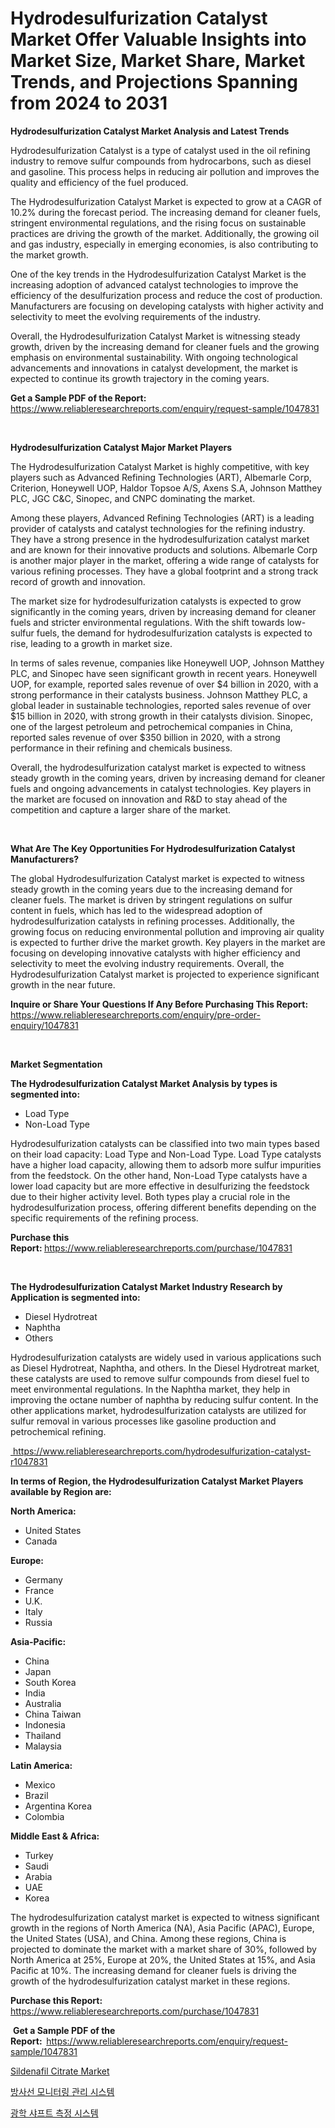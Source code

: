 <p><h1>Hydrodesulfurization Catalyst Market Offer Valuable Insights into Market Size, Market Share, Market Trends, and Projections Spanning from 2024 to 2031</h1></p><p><strong>Hydrodesulfurization Catalyst Market Analysis and Latest Trends</strong></p>
<p><p>Hydrodesulfurization Catalyst is a type of catalyst used in the oil refining industry to remove sulfur compounds from hydrocarbons, such as diesel and gasoline. This process helps in reducing air pollution and improves the quality and efficiency of the fuel produced. </p><p>The Hydrodesulfurization Catalyst Market is expected to grow at a CAGR of 10.2% during the forecast period. The increasing demand for cleaner fuels, stringent environmental regulations, and the rising focus on sustainable practices are driving the growth of the market. Additionally, the growing oil and gas industry, especially in emerging economies, is also contributing to the market growth.</p><p>One of the key trends in the Hydrodesulfurization Catalyst Market is the increasing adoption of advanced catalyst technologies to improve the efficiency of the desulfurization process and reduce the cost of production. Manufacturers are focusing on developing catalysts with higher activity and selectivity to meet the evolving requirements of the industry.</p><p>Overall, the Hydrodesulfurization Catalyst Market is witnessing steady growth, driven by the increasing demand for cleaner fuels and the growing emphasis on environmental sustainability. With ongoing technological advancements and innovations in catalyst development, the market is expected to continue its growth trajectory in the coming years.</p></p>
<p><strong>Get a Sample PDF of the Report:&nbsp;</strong> <a href="https://www.reliableresearchreports.com/enquiry/request-sample/1047831">https://www.reliableresearchreports.com/enquiry/request-sample/1047831</a></p>
<p>&nbsp;</p>
<p><strong>Hydrodesulfurization Catalyst Major Market Players</strong></p>
<p><p>The Hydrodesulfurization Catalyst Market is highly competitive, with key players such as Advanced Refining Technologies (ART), Albemarle Corp, Criterion, Honeywell UOP, Haldor Topsoe A/S, Axens S.A, Johnson Matthey PLC, JGC C&C, Sinopec, and CNPC dominating the market. </p><p>Among these players, Advanced Refining Technologies (ART) is a leading provider of catalysts and catalyst technologies for the refining industry. They have a strong presence in the hydrodesulfurization catalyst market and are known for their innovative products and solutions. Albemarle Corp is another major player in the market, offering a wide range of catalysts for various refining processes. They have a global footprint and a strong track record of growth and innovation.</p><p>The market size for hydrodesulfurization catalysts is expected to grow significantly in the coming years, driven by increasing demand for cleaner fuels and stricter environmental regulations. With the shift towards low-sulfur fuels, the demand for hydrodesulfurization catalysts is expected to rise, leading to a growth in market size.</p><p>In terms of sales revenue, companies like Honeywell UOP, Johnson Matthey PLC, and Sinopec have seen significant growth in recent years. Honeywell UOP, for example, reported sales revenue of over $4 billion in 2020, with a strong performance in their catalysts business. Johnson Matthey PLC, a global leader in sustainable technologies, reported sales revenue of over $15 billion in 2020, with strong growth in their catalysts division. Sinopec, one of the largest petroleum and petrochemical companies in China, reported sales revenue of over $350 billion in 2020, with a strong performance in their refining and chemicals business.</p><p>Overall, the hydrodesulfurization catalyst market is expected to witness steady growth in the coming years, driven by increasing demand for cleaner fuels and ongoing advancements in catalyst technologies. Key players in the market are focused on innovation and R&D to stay ahead of the competition and capture a larger share of the market.</p></p>
<p>&nbsp;</p>
<p><strong>What Are The Key Opportunities For Hydrodesulfurization Catalyst Manufacturers?</strong></p>
<p><p>The global Hydrodesulfurization Catalyst market is expected to witness steady growth in the coming years due to the increasing demand for cleaner fuels. The market is driven by stringent regulations on sulfur content in fuels, which has led to the widespread adoption of hydrodesulfurization catalysts in refining processes. Additionally, the growing focus on reducing environmental pollution and improving air quality is expected to further drive the market growth. Key players in the market are focusing on developing innovative catalysts with higher efficiency and selectivity to meet the evolving industry requirements. Overall, the Hydrodesulfurization Catalyst market is projected to experience significant growth in the near future.</p></p>
<p><strong>Inquire or Share Your Questions If Any Before Purchasing This Report:</strong> <a href="https://www.reliableresearchreports.com/enquiry/pre-order-enquiry/1047831">https://www.reliableresearchreports.com/enquiry/pre-order-enquiry/1047831</a></p>
<p>&nbsp;</p>
<p><strong>Market Segmentation</strong></p>
<p><strong>The Hydrodesulfurization Catalyst Market Analysis by types is segmented into:</strong></p>
<p><ul><li>Load Type</li><li>Non-Load Type</li></ul></p>
<p><p>Hydrodesulfurization catalysts can be classified into two main types based on their load capacity: Load Type and Non-Load Type. Load Type catalysts have a higher load capacity, allowing them to adsorb more sulfur impurities from the feedstock. On the other hand, Non-Load Type catalysts have a lower load capacity but are more effective in desulfurizing the feedstock due to their higher activity level. Both types play a crucial role in the hydrodesulfurization process, offering different benefits depending on the specific requirements of the refining process.</p></p>
<p><strong>Purchase this Report:&nbsp;</strong><a href="https://www.reliableresearchreports.com/purchase/1047831">https://www.reliableresearchreports.com/purchase/1047831</a></p>
<p>&nbsp;</p>
<p><strong>The Hydrodesulfurization Catalyst Market Industry Research by Application is segmented into:</strong></p>
<p><ul><li>Diesel Hydrotreat</li><li>Naphtha</li><li>Others</li></ul></p>
<p><p>Hydrodesulfurization catalysts are widely used in various applications such as Diesel Hydrotreat, Naphtha, and others. In the Diesel Hydrotreat market, these catalysts are used to remove sulfur compounds from diesel fuel to meet environmental regulations. In the Naphtha market, they help in improving the octane number of naphtha by reducing sulfur content. In the other applications market, hydrodesulfurization catalysts are utilized for sulfur removal in various processes like gasoline production and petrochemical refining.</p></p>
<p><a href="https://www.reliableresearchreports.com/hydrodesulfurization-catalyst-r1047831">&nbsp;https://www.reliableresearchreports.com/hydrodesulfurization-catalyst-r1047831</a></p>
<p><strong>In terms of Region, the Hydrodesulfurization Catalyst Market Players available by Region are:</strong></p>
<p>
    <p> <strong> North America: </strong>
        <ul>
            <li>United States</li>
            <li>Canada</li>
        </ul>
        </p> 
    <p> <strong> Europe: </strong>
        <ul>
            <li>Germany</li>
            <li>France</li>
            <li>U.K.</li>
            <li>Italy</li>
            <li>Russia</li>
        </ul>
        </p> 
    <p> <strong> Asia-Pacific: </strong>
        <ul>
            <li>China</li>
            <li>Japan</li>
            <li>South Korea</li>
            <li>India</li>
            <li>Australia</li>
            <li>China Taiwan</li>
            <li>Indonesia</li>
            <li>Thailand</li>
            <li>Malaysia</li>
        </ul>
        </p> 
    <p> <strong> Latin America: </strong>
        <ul>
            <li>Mexico</li>
            <li>Brazil</li>
            <li>Argentina Korea</li>
            <li>Colombia</li>
        </ul>
        </p> 
    <p> <strong> Middle East & Africa: </strong>
        <ul>
            <li>Turkey</li>
            <li>Saudi</li>
            <li>Arabia</li>
            <li>UAE</li>
            <li>Korea</li>
        </ul>
    </p>
    </p>
<p><p>The hydrodesulfurization catalyst market is expected to witness significant growth in the regions of North America (NA), Asia Pacific (APAC), Europe, the United States (USA), and China. Among these regions, China is projected to dominate the market with a market share of 30%, followed by North America at 25%, Europe at 20%, the United States at 15%, and Asia Pacific at 10%. The increasing demand for cleaner fuels is driving the growth of the hydrodesulfurization catalyst market in these regions.</p></p>
<p><strong>Purchase this Report: </strong><a href="https://www.reliableresearchreports.com/purchase/1047831">https://www.reliableresearchreports.com/purchase/1047831</a></p>
<p>&nbsp;<strong>Get a Sample PDF of the Report:&nbsp;&nbsp;</strong><a href="https://www.reliableresearchreports.com/enquiry/request-sample/1047831">https://www.reliableresearchreports.com/enquiry/request-sample/1047831</a></p>
<p><strong></strong></p>
<p><p><a href="https://github.com/GroverBarry/Market-Research-Report-List-5/blob/main/sildenafil-citrate-market.md">Sildenafil Citrate Market</a></p><p><a href="https://medium.com/@sophieinleeds/%EA%B8%80%EB%A1%9C%EB%B2%8C-%EB%B0%A9%EC%82%AC%EB%8A%A5-%EB%AA%A8%EB%8B%88%ED%84%B0%EB%A7%81-%EA%B4%80%EB%A6%AC-%EC%8B%9C%EC%8A%A4%ED%85%9C-%EC%82%B0%EC%97%85-%EC%9C%A0%ED%98%95-%EC%9D%91%EC%9A%A9-%EC%8B%9C%EC%9E%A5-%EC%B0%B8%EC%97%AC%EC%9E%90-%EC%A7%80%EC%97%AD%EB%B3%84-%EC%84%B1%EC%9E%A5-%EB%B6%84%EC%84%9D-%EB%B0%8F-%EB%AF%B8%EB%9E%98-%EC%8B%9C%EB%82%98%EB%A6%AC%EC%98%A4-2024-2031-497cc680bfe6">방사선 모니터링 관리 시스템</a></p><p><a href="https://medium.com/@sophieinleeds/%EA%B8%80%EB%A1%9C%EB%B2%8C-%EA%B4%91%ED%95%99-%EC%B6%95-%EC%B8%A1%EC%A0%95-%EC%8B%9C%EC%8A%A4%ED%85%9C-%EC%8B%9C%EC%9E%A5-%EB%B2%94%EC%9C%84%EC%9D%98-%EC%B2%A0%EC%A0%80%ED%95%9C-%EB%B6%84%EC%84%9D-%EB%B0%8F-2024%EB%85%84%EB%B6%80%ED%84%B0-2031%EB%85%84%EA%B9%8C%EC%A7%80-%EC%98%88%EC%83%81%EB%90%98%EB%8A%94-%EC%9D%98-%EB%B9%A0%EB%A5%B8-%EC%84%B1%EC%9E%A5%EB%A5%A0-cagr-%EC%9E%85%EB%8B%88%EB%8B%A4-517518eb84db">광학 샤프트 측정 시스템</a></p></p>